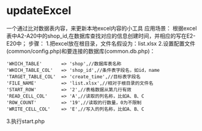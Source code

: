 # updateExcel
一个通过比对数据表内容，来更新本地excel内容的小工具
应用场景：
根据excel表中A2-A20中的shop_id,在数据库查找对应的信息创建时间，并相应的写在E2-E20中；
步骤：
1.把excel放在根目录，文件名假设为：list.xlsx
2.设置配置文件(common/config.php)和要连接的数据库(common.db.php)：

    'WHICH_TABLE'       => 'shop',//数据库表名称
    'WHICH_TABLE_COL'   => 'shop_id',//条件表字段名，如id，name
    'TARGET_TABLE_COL'  => 'create_time',//目标表字段名
    'FILE_NAME'         => 'list.xlsx',//相对于根目录的文件名
    'START_ROW'         => '2',//表格数据从第几行有效
    'READ_CELL_COL'     => 'A',//读取的列名称，比如A、B、C
    'ROW_COUNT'         => '19',//读取的行数量，0为不限制
    'WRITE_CELL_COL'    => 'E',//写入的列名称，比如A、B、C
    
3.执行start.php
